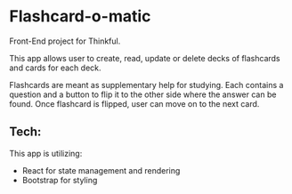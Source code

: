 # Flashcard-o-matic
Front-End project for Thinkful.

This app allows user to create, read, update or delete decks of flashcards and cards for each deck.

Flashcards are meant as supplementary help for studying. Each contains a question and a button to flip it to the other side where the answer can be found. Once flashcard is flipped, user can move on to the next card.

## Tech:
This app is utilizing:
- React for state management and rendering
- Bootstrap for styling
